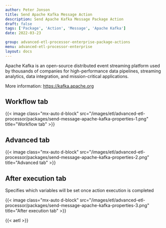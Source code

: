 ```yaml
---
author: Peter Jonson
title: Send Apache Kafka Message Action
description: Send Apache Kafka Message Package Action
draft: false
tags: ['Package', 'Action', 'Message', 'Apache Kafka']
date: 2022-03-23

group: advanced-etl-processor-enterprise-package-actions
menu: advanced-etl-processor-enterprise
layout: docs
---
```


Apache Kafka is an open-source distributed event streaming platform used by thousands of companies for high-performance data pipelines, streaming analytics, data integration, and mission-critical applications.

More information: https://kafka.apache.org

## Workflow tab

{{< image class="mx-auto d-block"  src="/images/etl/advanced-etl-processor/packages/send-message-apache-kafka-properties-1.png" title="Workflow tab" >}}

## Advanced tab

{{< image class="mx-auto d-block"  src="/images/etl/advanced-etl-processor/packages/send-message-apache-kafka-properties-2.png" title="Advanced tab" >}}

## After execution tab

Specifies which variables will be set once action execution is completed

{{< image class="mx-auto d-block"  src="/images/etl/advanced-etl-processor/packages/send-message-apache-kafka-properties-3.png" title="After execution tab" >}}

{{< aetl >}}
